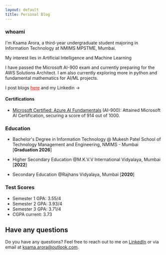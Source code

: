 ```yaml
---
layout: default
title: Personal Blog
---
```


### whoami

I'm Ksama Arora, a third-year undergraduate student majoring in Information Technology at NMIMS MPSTME, Mumbai. 

My interest lies in Artificial Intelligence and Machine Learning

I have passed the Microsoft AI-900 exam and currently preparing for the AWS Solutions Architect. I am also currently exploring more in python and fundamental mathematics for AI/ML projects.

I post blogs <a href="/blog" style="color:red;" rel="noopener">here</a>  and my  Linkedin -> <a href="#" class="fa fa-linkedin" href = "https://www.linkedin.com/in/ksamaarora/" target="_blank" rel="noopener" ></a> &nbsp; 

<!-- Add icon library -->
<link rel="stylesheet" href="https://cdnjs.cloudflare.com/ajax/libs/font-awesome/4.7.0/css/font-awesome.min.css">


#### Certifications

- [Microsoft Certified: Azure AI Fundamentals](https://learn.microsoft.com/api/credentials/share/en-in/KsamaArora-1212/72D846A4563C157F?sharingId=1BB6F238AD2E89BB) (AI-900): Attained Microsoft AI Certification, securing a score of 914 out of 1000.

### Education

* Bachelor's Degree in Information Technology @ Mukesh Patel School of Technology Management and Engineering, NMIMS - Mumbai [**Graduation 2026**]

* Higher Secondary Education @M.K.V.V International Vidyalaya, Mumbai [**2022**]

* Secondary Education @Rajhans Vidyalaya, Mumbai [**2020**]

### Test Scores

- Semester 1 GPA: 3.55/4
- Semester 2 GPA: 3.93/4
- Semester 3 GPA: 3.71/4
- CGPA current: 3.73

## Have any questions
Do you have any questions? Feel free to reach out to me on [LinkedIn](https://www.linkedin.com/in/ksamaarora/) or via email at [ksama.arora@outlook.com](mailto:ksama.arora@outlook.com).

<br>

